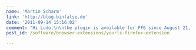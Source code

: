 ```yaml
---
name: 'Martin Scharm'
link: 'http://blog.binfalse.de'
date: '2011-09-14 15:16:02'
comment: "Hi Ludo,\n\nthe plugin is available for FF6 since August 21, 2011. You'll find it <a href=\"http://s.binfalse.de/ffextv\" rel=\"nofollow\">here</a>.\nUnfortunately it has to get reviewed by the dev-team of Mozilla before you'll find it on it's main page (or in the search results). I submitted the plugin for review on August 21, but it's still waiting for a review in the queue. (Currently it's on position 56 of 241, after ~1 month!!). As long as it's in this queue I cannot do anymore than waiting (and hoping that Mozilla extends it's dev-team to fit it's extremely shortened release cycles).\n\nI hope this answer helps,\nMartin"
post_id: /software/browser-extensions/yourls-firefox-extension

---
```



